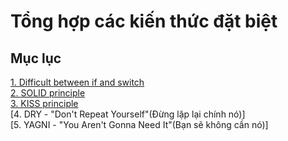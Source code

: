 # Tổng hợp các kiến thức đặt biệt

## Mục lục
[1. Difficult between if and switch](./src/If_Switch.java)
<br>
[2. SOLID principle](./SOLID.md)
<br>
[3. KISS principle](./KISS.md)
<br>
[4. DRY - "Don't Repeat Yourself"(Đừng lặp lại chính nó)]
<br>
[5. YAGNI - "You Aren't Gonna Need It"(Bạn sẽ không cần nó)] 